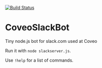 [![Build Status](https://travis-ci.org/GuiSim/CoveoSlackBot.svg)](https://travis-ci.org/GuiSim/CoveoSlackBot)

CoveoSlackBot
=============

Tiny node.js bot for slack.com used at Coveo

Run it with `node slackserver.js`.

Use `!help` for a list of commands.
